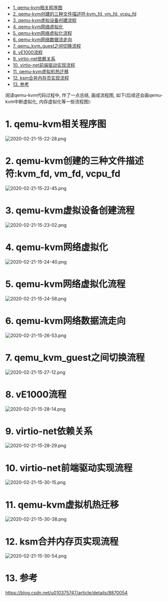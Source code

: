 
<!-- @import "[TOC]" {cmd="toc" depthFrom=1 depthTo=6 orderedList=false} -->

<!-- code_chunk_output -->

- [1. qemu-kvm相关程序图](#1-qemu-kvm相关程序图)
- [2. qemu-kvm创建的三种文件描述符:kvm_fd, vm_fd, vcpu_fd](#2-qemu-kvm创建的三种文件描述符kvm_fd-vm_fd-vcpu_fd)
- [3. qemu-kvm虚拟设备创建流程](#3-qemu-kvm虚拟设备创建流程)
- [4. qemu-kvm网络虚拟化](#4-qemu-kvm网络虚拟化)
- [5. qemu-kvm网络虚拟化流程](#5-qemu-kvm网络虚拟化流程)
- [6. qemu-kvm网络数据流走向](#6-qemu-kvm网络数据流走向)
- [7. qemu_kvm_guest之间切换流程](#7-qemu_kvm_guest之间切换流程)
- [8. vE1000流程](#8-ve1000流程)
- [9. virtio-net依赖关系](#9-virtio-net依赖关系)
- [10. virtio-net前端驱动实现流程](#10-virtio-net前端驱动实现流程)
- [11. qemu-kvm虚拟机热迁移](#11-qemu-kvm虚拟机热迁移)
- [12. ksm合并内存页实现流程](#12-ksm合并内存页实现流程)
- [13. 参考](#13-参考)

<!-- /code_chunk_output -->

阅读qemu-kvm代码过程中, 作了一点总结, 画成流程图, 如下(后续还会画qemu-kvm中断虚拟化, 内存虚拟化等一些流程图): 

# 1. qemu-kvm相关程序图

![2020-02-21-15-22-28.png](./images/2020-02-21-15-22-28.png)

# 2. qemu-kvm创建的三种文件描述符:kvm_fd, vm_fd, vcpu_fd

![2020-02-21-15-22-45.png](./images/2020-02-21-15-22-45.png)

# 3. qemu-kvm虚拟设备创建流程

![2020-02-21-15-23-02.png](./images/2020-02-21-15-23-02.png)

# 4. qemu-kvm网络虚拟化

![2020-02-21-15-24-40.png](./images/2020-02-21-15-24-40.png)

# 5. qemu-kvm网络虚拟化流程

![2020-02-21-15-24-58.png](./images/2020-02-21-15-24-58.png)

# 6. qemu-kvm网络数据流走向

![2020-02-21-15-26-53.png](./images/2020-02-21-15-26-53.png)

# 7. qemu_kvm_guest之间切换流程

![2020-02-21-15-27-12.png](./images/2020-02-21-15-27-12.png)

# 8. vE1000流程

![2020-02-21-15-28-14.png](./images/2020-02-21-15-28-14.png)

# 9. virtio-net依赖关系

![2020-02-21-15-28-29.png](./images/2020-02-21-15-28-29.png)

# 10. virtio-net前端驱动实现流程

![2020-02-21-15-30-15.png](./images/2020-02-21-15-30-15.png)

# 11. qemu-kvm虚拟机热迁移

![2020-02-21-15-30-38.png](./images/2020-02-21-15-30-38.png)

# 12. ksm合并内存页实现流程

![2020-02-21-15-30-54.png](./images/2020-02-21-15-30-54.png)

# 13. 参考

https://blog.csdn.net/u010375747/article/details/8870054
